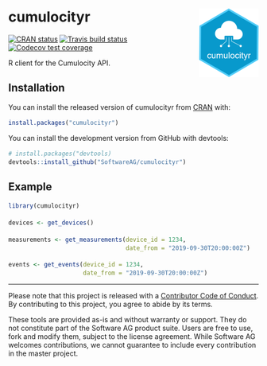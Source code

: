 
<!-- README.md is generated from README.Rmd. Please edit that file -->

# cumulocityr <img src='man/figures/logo.png' align="right" height="138" />

<!-- badges: start -->

[![CRAN
status](https://www.r-pkg.org/badges/version/cumulocityr)](https://cran.r-project.org/package=cumulocityr)
[![Travis build
status](https://travis-ci.org/SoftwareAG/cumulocityr.svg?branch=master)](https://travis-ci.org/SoftwareAG/cumulocityr)
[![Codecov test
coverage](https://codecov.io/gh/SoftwareAG/cumulocityr/branch/master/graph/badge.svg)](https://codecov.io/gh/SoftwareAG/cumulocityr?branch=master)
<!-- badges: end -->

R client for the Cumulocity API.

## Installation

You can install the released version of cumulocityr from
[CRAN](https://CRAN.R-project.org/package=cumulocityr) with:

``` r
install.packages("cumulocityr")
```

You can install the development version from GitHub with devtools:

``` r
# install.packages("devtools)
devtools::install_github("SoftwareAG/cumulocityr")
```

## Example

``` r
library(cumulocityr)

devices <- get_devices()

measurements <- get_measurements(device_id = 1234,
                                 date_from = "2019-09-30T20:00:00Z")

events <- get_events(device_id = 1234,
                     date_from = "2019-09-30T20:00:00Z")
```

-----

Please note that this project is released with a [Contributor Code of
Conduct](https://github.com/SoftwareAG/cumulocityr/blob/master/.github/CODE_OF_CONDUCT.md).
By contributing to this project, you agree to abide by its terms.

These tools are provided as-is and without warranty or support. They do
not constitute part of the Software AG product suite. Users are free to
use, fork and modify them, subject to the license agreement. While
Software AG welcomes contributions, we cannot guarantee to include every
contribution in the master project.
